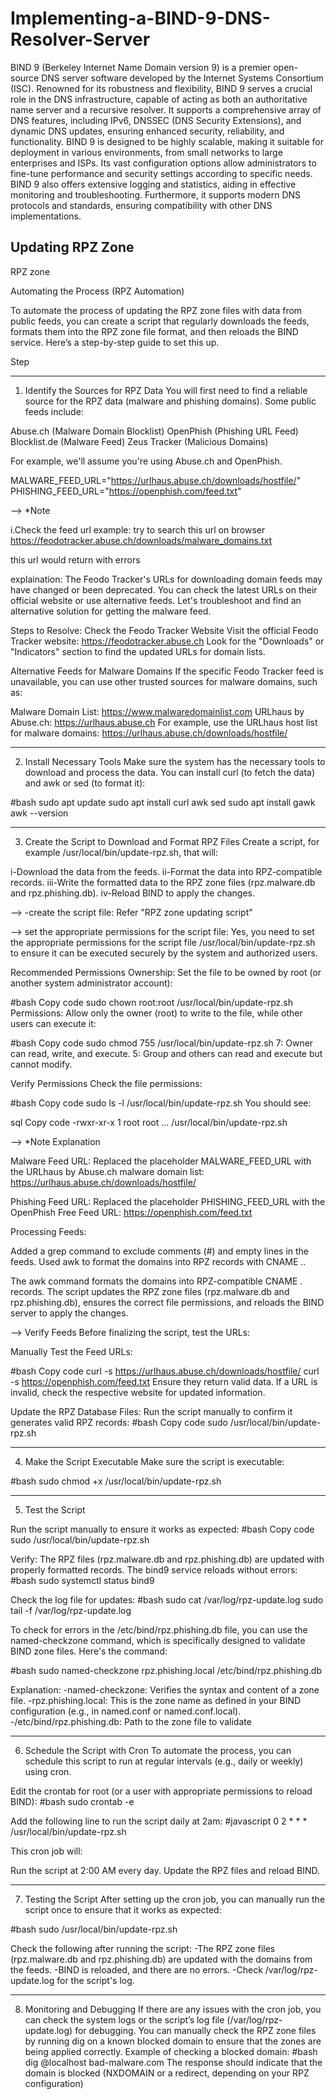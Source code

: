 # Implementing-a-BIND-9-DNS-Resolver-Server

BIND 9 (Berkeley Internet Name Domain version 9) is a premier open-source DNS server software developed by the Internet Systems Consortium (ISC). Renowned for its robustness and flexibility, BIND 9 serves a crucial role in the DNS infrastructure, capable of acting as both an authoritative name server and a recursive resolver. It supports a comprehensive array of DNS features, including IPv6, DNSSEC (DNS Security Extensions), and dynamic DNS updates, ensuring enhanced security, reliability, and functionality. BIND 9 is designed to be highly scalable, making it suitable for deployment in various environments, from small networks to large enterprises and ISPs. Its vast configuration options allow administrators to fine-tune performance and security settings according to specific needs. BIND 9 also offers extensive logging and statistics, aiding in effective monitoring and troubleshooting. Furthermore, it supports modern DNS protocols and standards, ensuring compatibility with other DNS implementations.

## Updating RPZ Zone
RPZ zone

Automating the Process (RPZ Automation)

To automate the process of updating the RPZ zone files with data from public feeds, you can create a script that regularly downloads the feeds, formats them into the RPZ zone file format, and then reloads the BIND service. Here’s a step-by-step guide to set this up.


Step

--------------------------------------------------------------------------
1. Identify the Sources for RPZ Data
You will first need to find a reliable source for the RPZ data (malware and phishing domains). Some public feeds include:

Abuse.ch (Malware Domain Blocklist)
OpenPhish (Phishing URL Feed)
Blocklist.de (Malware Feed)
Zeus Tracker (Malicious Domains)

For example, we'll assume you're using Abuse.ch and OpenPhish.

MALWARE_FEED_URL="https://urlhaus.abuse.ch/downloads/hostfile/"
PHISHING_FEED_URL="https://openphish.com/feed.txt"

-->
*Note

i.Check the feed url
example:
try to search this url on browser
https://feodotracker.abuse.ch/downloads/malware_domains.txt

this url would return with errors

explaination:
The Feodo Tracker's URLs for downloading domain feeds may have changed or been deprecated. You can check the latest URLs on their official website or use alternative feeds. Let's troubleshoot and find an alternative solution for getting the malware feed.


Steps to Resolve:
Check the Feodo Tracker Website Visit the official Feodo Tracker website:
https://feodotracker.abuse.ch
Look for the "Downloads" or "Indicators" section to find the updated URLs for domain lists.

Alternative Feeds for Malware Domains If the specific Feodo Tracker feed is unavailable, you can use other trusted sources for malware domains, such as:

Malware Domain List: https://www.malwaredomainlist.com
URLhaus by Abuse.ch: https://urlhaus.abuse.ch
For example, use the URLhaus host list for malware domains:
https://urlhaus.abuse.ch/downloads/hostfile/

--------------------------------------------------------------------------
2. Install Necessary Tools
Make sure the system has the necessary tools to download and process the data. You can install curl (to fetch the data) and awk or sed (to format it):

#bash
sudo apt update
sudo apt install curl awk sed
sudo apt install gawk
awk --version


--------------------------------------------------------------------------
3. Create the Script to Download and Format RPZ Files
Create a script, for example /usr/local/bin/update-rpz.sh, that will:

i-Download the data from the feeds.
ii-Format the data into RPZ-compatible records.
iii-Write the formatted data to the RPZ zone files (rpz.malware.db and rpz.phishing.db).
iv-Reload BIND to apply the changes.


-->
-create the script file:
Refer "RPZ zone updating script"

-->
set the appropriate permissions for the script file:
Yes, you need to set the appropriate permissions for the script file /usr/local/bin/update-rpz.sh to ensure it can be executed securely by the system and authorized users.

Recommended Permissions
Ownership: Set the file to be owned by root (or another system administrator account):

#bash
Copy code
sudo chown root:root /usr/local/bin/update-rpz.sh
Permissions: Allow only the owner (root) to write to the file, while other users can execute it:

#bash
Copy code
sudo chmod 755 /usr/local/bin/update-rpz.sh
7: Owner can read, write, and execute.
5: Group and others can read and execute but cannot modify.



Verify Permissions
Check the file permissions:

#bash
Copy code
sudo ls -l /usr/local/bin/update-rpz.sh
You should see:

sql
Copy code
-rwxr-xr-x 1 root root ... /usr/local/bin/update-rpz.sh



-->
*Note
Explanation

Malware Feed URL:
Replaced the placeholder MALWARE_FEED_URL with the URLhaus by Abuse.ch malware domain list:
https://urlhaus.abuse.ch/downloads/hostfile/


Phishing Feed URL:
Replaced the placeholder PHISHING_FEED_URL with the OpenPhish Free Feed URL:
https://openphish.com/feed.txt

Processing Feeds:

Added a grep command to exclude comments (#) and empty lines in the feeds.
Used awk to format the domains into RPZ records with CNAME ..

The awk command formats the domains into RPZ-compatible CNAME . records.
The script updates the RPZ zone files (rpz.malware.db and rpz.phishing.db), ensures the correct file permissions, and reloads the BIND server to apply the changes.



-->
Verify Feeds
Before finalizing the script, test the URLs:

Manually Test the Feed URLs:

#bash
Copy code
curl -s https://urlhaus.abuse.ch/downloads/hostfile/
curl -s https://openphish.com/feed.txt
Ensure they return valid data. If a URL is invalid, check the respective website for updated information.


Update the RPZ Database Files: Run the script manually to confirm it generates valid RPZ records:
#bash
Copy code
sudo /usr/local/bin/update-rpz.sh


--------------------------------------------------------------------------
4. Make the Script Executable
Make sure the script is executable:

#bash
sudo chmod +x /usr/local/bin/update-rpz.sh



--------------------------------------------------------------------------
5. Test the Script

Run the script manually to ensure it works as expected:
#bash
Copy code
sudo /usr/local/bin/update-rpz.sh

Verify:
The RPZ files (rpz.malware.db and rpz.phishing.db) are updated with properly formatted records.
The bind9 service reloads without errors:
#bash
sudo systemctl status bind9


Check the log file for updates:
#bash
sudo cat /var/log/rpz-update.log
sudo tail -f /var/log/rpz-update.log

To check for errors in the /etc/bind/rpz.phishing.db file, you can use the named-checkzone command, which is specifically designed to validate BIND zone files. Here's the command:

#bash
sudo named-checkzone rpz.phishing.local /etc/bind/rpz.phishing.db

Explanation:
-named-checkzone: Verifies the syntax and content of a zone file.
-rpz.phishing.local: This is the zone name as defined in your BIND configuration (e.g., in named.conf or named.conf.local).
-/etc/bind/rpz.phishing.db: Path to the zone file to validate

--------------------------------------------------------------------------
6. Schedule the Script with Cron
To automate the process, you can schedule this script to run at regular intervals (e.g., daily or weekly) using cron.

Edit the crontab for root (or a user with appropriate permissions to reload BIND):
#bash
sudo crontab -e


Add the following line to run the script daily at 2am:
#javascript
0 2 * * * /usr/local/bin/update-rpz.sh


This cron job will:

Run the script at 2:00 AM every day.
Update the RPZ files and reload BIND.




--------------------------------------------------------------------------
7. Testing the Script
After setting up the cron job, you can manually run the script once to ensure that it works as expected:

#bash
sudo /usr/local/bin/update-rpz.sh

Check the following after running the script:
-The RPZ zone files (rpz.malware.db and rpz.phishing.db) are updated with the domains from the feeds.
-BIND is reloaded, and there are no errors.
-Check /var/log/rpz-update.log for the script's log.



--------------------------------------------------------------------------
8. Monitoring and Debugging
If there are any issues with the cron job, you can check the system logs or the script’s log file (/var/log/rpz-update.log) for debugging.
You can manually check the RPZ zone files by running dig on a known blocked domain to ensure that the zones are being applied correctly.
Example of checking a blocked domain:
#bash
dig @localhost bad-malware.com
The response should indicate that the domain is blocked (NXDOMAIN or a redirect, depending on your RPZ configuration)



